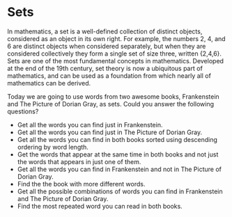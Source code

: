 # Sets

In mathematics, a set is a well-defined collection of distinct objects, considered as an object in its own right. For example, the numbers 2, 4, and 6 are distinct objects when considered separately, but when they are considered collectively they form a single set of size three, written {2,4,6}. Sets are one of the most fundamental concepts in mathematics. Developed at the end of the 19th century, set theory is now a ubiquitous part of mathematics, and can be used as a foundation from which nearly all of mathematics can be derived.

Today we are going to use words from two awesome books, Frankenstein and The Picture of Dorian Gray, as sets. Could you answer the following questions?

* Get all the words you can find just in Frankenstein.
* Get all the words you can find just in The Picture of Dorian Gray.
* Get all the words you can find in both books sorted using descending ordering by word length.
* Get the words that appear at the same time in both books and not just the words that appears in just one of them.
* Get all the words you can find in Frankenstein and not in The Picture of Dorian Gray.
* Find the the book with more different words.
* Get all the possible combinations of words you can find in Frankenstein and The Picture of Dorian Gray.
* Find the most repeated word you can read in both books.